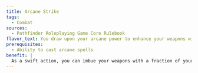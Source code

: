 ```yaml
---
title: Arcane Strike
tags:
  - Combat
sources:
  - Pathfinder Roleplaying Game Core Rulebook
flavor_text: You draw upon your arcane power to enhance your weapons with magical energy.
prerequisites:
  - Ability to cast arcane spells
benefit: |
  As a swift action, you can imbue your weapons with a fraction of your power. For 1 round, your weapons deal +1 damage and are treated as magic for the purpose of overcoming damage reduction. For every five caster levels you possess, this bonus increases by +1, to a maximum of +5 at 20th level.
---
```


